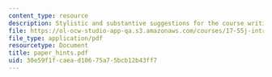 ```yaml
---
content_type: resource
description: Stylistic and substantive suggestions for the course writing assignments
file: https://ol-ocw-studio-app-qa.s3.amazonaws.com/courses/17-55j-introduction-to-latin-american-studies-fall-2006/30e59f1fcaead10675a75bcb12b43ff7_paper_hints.pdf
file_type: application/pdf
resourcetype: Document
title: paper_hints.pdf
uid: 30e59f1f-caea-d106-75a7-5bcb12b43ff7
---
```

